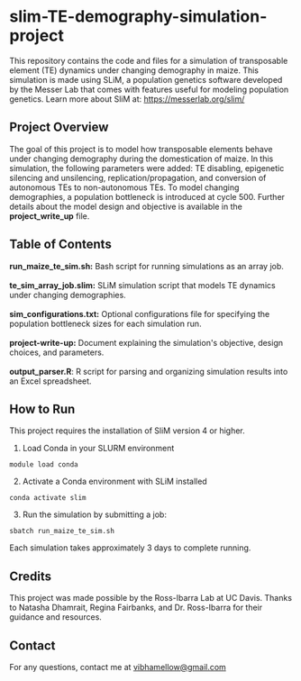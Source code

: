 # slim-TE-demography-simulation-project

This repository contains the code and files for a simulation of transposable element (TE) dynamics under changing demography in maize. This simulation is made using SLiM, a population genetics software developed by the Messer Lab that comes with features useful for modeling population genetics. Learn more about SliM at: https://messerlab.org/slim/<br>

## Project Overview
The goal of this project is to model how transposable elements behave under changing demography during the domestication of maize. In this simulation, the following parameters were added: TE disabling, epigenetic silencing and unsilencing, replication/propagation, and conversion of autonomous TEs to non-autonomous TEs. To model changing demographies, a population bottleneck is introduced at cycle 500. Further details about the model design and objective is available in the **project_write_up** file.


## Table of Contents
**run_maize_te_sim.sh:** Bash script for running simulations as an array job.<br><br>
**te_sim_array_job.slim:** SLiM simulation script that models TE dynamics under changing demographies.<br><br>
**sim_configurations.txt:** Optional configurations file for specifying the population bottleneck sizes for each simulation run.<br><br>
**project-write-up:** Document explaining the simulation's objective, design choices, and parameters.<br><br>
**output_parser.R**: R script for parsing and organizing simulation results into an Excel spreadsheet.

## How to Run
This project requires the installation of SliM version 4 or higher.

1. Load Conda in your SLURM environment
```
module load conda
```
2. Activate a Conda environment with SLiM installed
```
conda activate slim
```
3. Run the simulation by submitting a job:
```
sbatch run_maize_te_sim.sh
```
Each simulation takes approximately 3 days to complete running.

## Credits
This project was made possible by the Ross-Ibarra Lab at UC Davis. Thanks to Natasha Dhamrait, Regina Fairbanks, and Dr. Ross-Ibarra for their guidance and resources.

## Contact
For any questions, contact me at vibhamellow@gmail.com





